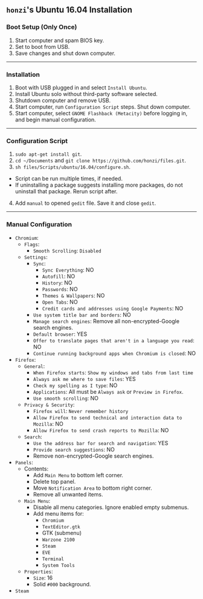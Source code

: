 `honzi`'s Ubuntu 16.04 Installation
-----------------------------------

### Boot Setup (Only Once)

1. Start computer and spam BIOS key.
2. Set to boot from USB.
3. Save changes and shut down computer.

---

### Installation

1. Boot with USB plugged in and select `Install Ubuntu`.
2. Install Ubuntu solo without third-party software selected.
3. Shutdown computer and remove USB.
4. Start computer, run `Configuration Script` steps. Shut down computer.
5. Start computer, select `GNOME Flashback (Metacity)` before logging in, and begin manual configuration.

---

### Configuration Script

1. `sudo apt-get install git`.
2. `cd ~/Documents` and `git clone https://github.com/honzi/files.git`.
3. `sh files/Scripts/ubuntu/16.04/configure.sh`.
  * Script can be run multiple times, if needed.
  * If uninstalling a package suggests installing more packages, do not uninstall that package. Rerun script after.
4. Add `manual` to opened `gedit` file. Save it and close `gedit`.

---

### Manual Configuration

* `Chromium`:
  * `Flags`:
    * `Smooth Scrolling`: `Disabled`
  * `Settings`:
    * `Sync`:
      * `Sync Everything`: NO
      * `Autofill`: NO
      * `History`: NO
      * `Passwords`: NO
      * `Themes & Wallpapers`: NO
      * `Open Tabs`: NO
      * `Credit cards and addresses using Google Payments`: NO
    * `Use system title bar and borders`: NO
    * `Manage search engines`: Remove all non-encrypted-Google search engines.
    * `Default browser`: YES
    * `Offer to translate pages that aren't in a language you read`: NO
    * `Continue running background apps when Chromium is closed`: NO
* `Firefox`:
  * `General`:
    * `When Firefox starts`: `Show my windows and tabs from last time`
    * `Always ask me where to save files`: YES
    * `Check my spelling as I type`: NO
    * `Applications`: All must be `Always ask` or `Preview in Firefox`.
    * `Use smooth scrolling`: NO
  * `Privacy & Security`:
    * `Firefox will`: `Never remember history`
    * `Allow Firefox to send technical and interaction data to Mozilla`: NO
    * `Allow Firefox to send crash reports to Mozilla`: NO
  * `Search`:
    * `Use the address bar for search and navigation`: YES
    * `Provide search suggestions`: NO
    * Remove non-encrypted-Google search engines.
* `Panels`:
  * Contents:
    * Add `Main Menu` to bottom left corner.
    * Delete top panel.
    * Move `Notification Area` to bottom right corner.
    * Remove all unwanted items.
  * `Main Menu`:
    * Disable all menu categories. Ignore enabled empty submenus.
    * Add menu items for:
      * `Chromium`
      * `TextEditor.gtk`
      * GTK (submenu)
      * `Warzone 2100`
      * `Steam`
      * `EVE`
      * `Terminal`
      * `System Tools`
  * `Properties`:
    * `Size`: 16
    * Solid `#000` background.
* `Steam`
